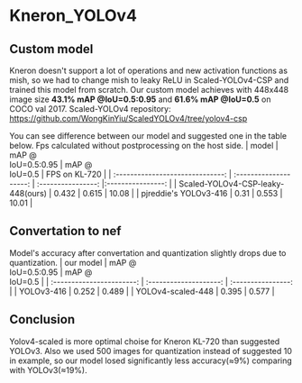 # Kneron_YOLOv4
## Custom model
Kneron doesn't support a lot of operations and new activation functions as mish, so we had to change mish to leaky ReLU in Scaled-YOLOv4-CSP and trained this model from scratch. Our custom model achieves with 448x448 image size **43.1% mAP @IoU=0.5:0.95**  and **61.6% mAP @IoU=0.5** on COCO val 2017.
Scaled-YOLOv4 repository: https://github.com/WongKinYiu/ScaledYOLOv4/tree/yolov4-csp

You can see difference between our model and suggested one in the table below. Fps calculated without postprocessing on the host side.
|                model               | mAP @<br>IoU=0.5:0.95  |  mAP @<br>IoU=0.5  |   FPS on KL-720   |
| :------------------------------:   | :--------------------: | :----------------: |:----------------: |
| Scaled-YOLOv4-CSP-leaky-448(ours)  | 0.432                  | 0.615              | 10.08             |
|      pjreddie's YOLOv3-416         | 0.31                   | 0.553              | 10.01             |

## Convertation to nef
Model's accuracy after convertation and quantization slightly drops due to quantization. 
| our model                   | mAP @<br>IoU=0.5:0.95  |  mAP @<br>IoU=0.5  |
| :-----------------------:   | :--------------------: | :----------------: |
| YOLOv3-416                  | 0.252                  |     0.489          |
| YOLOv4-scaled-448           | 0.395                  |     0.577          |


## Conclusion
Yolov4-scaled is more optimal choise for Kneron KL-720 than suggested YOLOv3. Also we used 500 images for quantization instead of suggested 10 in example, so our model losed significantly less accuracy(≈9%) comparing with YOLOv3(≈19%).






